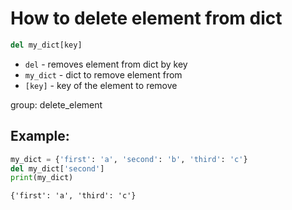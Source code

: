 # How to delete element from dict

```python
del my_dict[key]
```

- `del` - removes element from dict by key
- `my_dict` - dict to remove element from
- `[key]` - key of the element to remove

group: delete_element

## Example: 
```python
my_dict = {'first': 'a', 'second': 'b', 'third': 'c'}
del my_dict['second']
print(my_dict)
```
```
{'first': 'a', 'third': 'c'}

```
